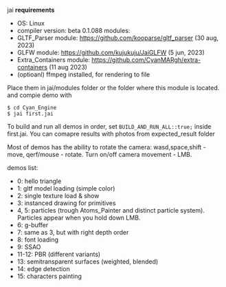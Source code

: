 jai **requirements**
- OS: Linux
- compiler version: beta 0.1.088
modules:
- GLTF_Parser module: https://github.com/kooparse/gltf_parser (30 aug, 2023) 
- GLFW module: https://github.com/kujukuju/JaiGLFW (5 jun, 2023)
- Extra_Containers module: https://github.com/CyanMARgh/extra-containers (11 aug 2023)
- (optioanl) ffmpeg installed, for rendering to file

Place them in jai/modules folder or the folder where this module is located. and compie demo with
```
$ cd Cyan_Engine
$ jai first.jai
```
To build and run all demos in order, set `BUILD_AND_RUN_ALL::true;` inside first.jai. You can comapre results with photos from expected_result folder

Most of demos has the ability to rotate the camera: wasd,space,shift - move, qerf/mouse - rotate.
Turn on/off camera movement - LMB.

demos list:
- 0: hello triangle
- 1: gltf model loading (simple color)
- 2: single texture load & show
- 3: instanced drawing for primitives
- 4, 5: particles (trough Atoms_Painter and distinct particle system). Particles appear when you hold down LMB.
- 6: g-buffer
- 7: same as 3, but with right depth order
- 8: font loading
- 9: SSAO
- 11-12: PBR (different variants)
- 13: semitransparent surfaces (weighted, blended)
- 14: edge detection
- 15: characters painting